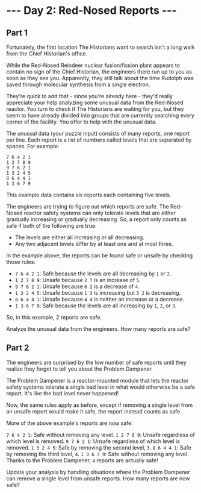 # --- Day 2: Red-Nosed Reports ---

## Part 1

Fortunately, the first location The Historians want to search isn't a long walk from the Chief Historian's office.

While the Red-Nosed Reindeer nuclear fusion/fission plant appears to contain no sign of the Chief Historian, the engineers there run up to you as soon as they see you. Apparently, they still talk about the time Rudolph was saved through molecular synthesis from a single electron.

They're quick to add that - since you're already here - they'd really appreciate your help analyzing some unusual data from the Red-Nosed reactor. You turn to check if The Historians are waiting for you, but they seem to have already divided into groups that are currently searching every corner of the facility. You offer to help with the unusual data.

The unusual data (your puzzle input) consists of many reports, one report per line. Each report is a list of numbers called levels that are separated by spaces. For example:

```
7 6 4 2 1
1 2 7 8 9
9 7 6 2 1
1 3 2 4 5
8 6 4 4 1
1 3 6 7 9
```

This example data contains six reports each containing five levels.

The engineers are trying to figure out which reports are safe. The Red-Nosed reactor safety systems can only tolerate levels that are either gradually increasing or gradually decreasing. So, a report only counts as safe if both of the following are true:

 - The levels are either all increasing or all decreasing.
 - Any two adjacent levels differ by at least one and at most three.

In the example above, the reports can be found safe or unsafe by checking those rules:

 - `7 6 4 2 1`: Safe because the levels are all decreasing by `1` or `2`.
 - `1 2 7 8 9`: Unsafe because `2 7` is an increase of `5`.
 - `9 7 6 2 1`: Unsafe because `6 2` is a decrease of `4`.
 - `1 3 2 4 5`: Unsafe because `1 3` is increasing but `3 2` is decreasing.
 - `8 6 4 4 1`: Unsafe because `4 4` is neither an increase or a decrease.
 - `1 3 6 7 9`: Safe because the levels are all increasing by `1`, `2`, or `3`.

 So, in this example, 2 reports are safe.

Analyze the unusual data from the engineers. How many reports are safe?

## Part 2

The engineers are surprised by the low number of safe reports until they realize they forgot to tell you about the Problem Dampener.

The Problem Dampener is a reactor-mounted module that lets the reactor safety systems tolerate a single bad level in what would otherwise be a safe report. It's like the bad level never happened!

Now, the same rules apply as before, except if removing a single level from an unsafe report would make it safe, the report instead counts as safe.

More of the above example's reports are now safe:

`7 6 4 2 1`: Safe without removing any level.
`1 2 7 8 9`: Unsafe regardless of which level is removed.
`9 7 6 2 1`: Unsafe regardless of which level is removed.
`1 3 2 4 5`: Safe by removing the second level, `3`.
`8 6 4 4 1`: Safe by removing the third level, `4`.
`1 3 6 7 9`: Safe without removing any level.
Thanks to the Problem Dampener, `4` reports are actually safe!

Update your analysis by handling situations where the Problem Dampener can remove a single level from unsafe reports. How many reports are now safe?